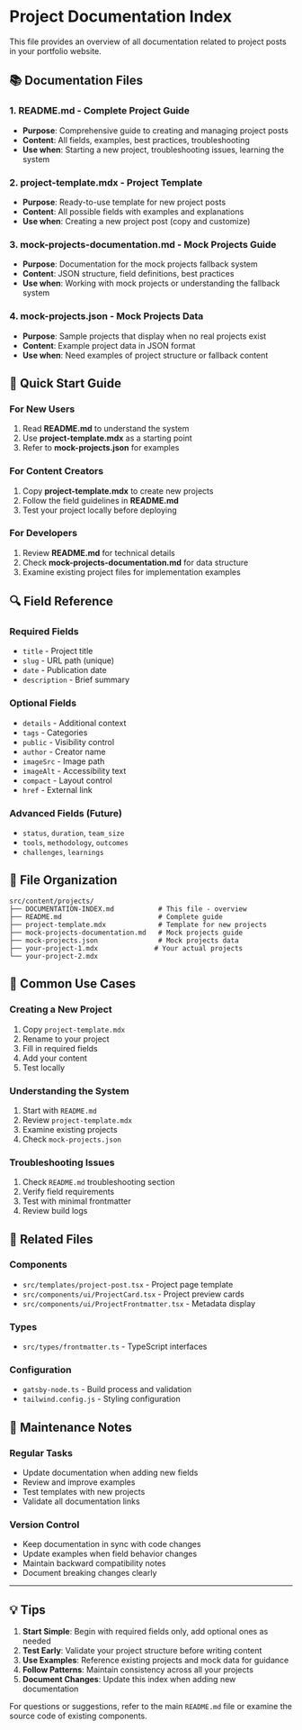 # Project Documentation Index

This file provides an overview of all documentation related to project posts in your portfolio website.

## 📚 Documentation Files

### 1. **README.md** - Complete Project Guide

- **Purpose**: Comprehensive guide to creating and managing project posts
- **Content**: All fields, examples, best practices, troubleshooting
- **Use when**: Starting a new project, troubleshooting issues, learning the system

### 2. **project-template.mdx** - Project Template

- **Purpose**: Ready-to-use template for new project posts
- **Content**: All possible fields with examples and explanations
- **Use when**: Creating a new project post (copy and customize)

### 3. **mock-projects-documentation.md** - Mock Projects Guide

- **Purpose**: Documentation for the mock projects fallback system
- **Content**: JSON structure, field definitions, best practices
- **Use when**: Working with mock projects or understanding the fallback system

### 4. **mock-projects.json** - Mock Projects Data

- **Purpose**: Sample projects that display when no real projects exist
- **Content**: Example project data in JSON format
- **Use when**: Need examples of project structure or fallback content

## 🚀 Quick Start Guide

### For New Users

1. Read **README.md** to understand the system
2. Use **project-template.mdx** as a starting point
3. Refer to **mock-projects.json** for examples

### For Content Creators

1. Copy **project-template.mdx** to create new projects
2. Follow the field guidelines in **README.md**
3. Test your project locally before deploying

### For Developers

1. Review **README.md** for technical details
2. Check **mock-projects-documentation.md** for data structure
3. Examine existing project files for implementation examples

## 🔍 Field Reference

### Required Fields

- `title` - Project title
- `slug` - URL path (unique)
- `date` - Publication date
- `description` - Brief summary

### Optional Fields

- `details` - Additional context
- `tags` - Categories
- `public` - Visibility control
- `author` - Creator name
- `imageSrc` - Image path
- `imageAlt` - Accessibility text
- `compact` - Layout control
- `href` - External link

### Advanced Fields (Future)

- `status`, `duration`, `team_size`
- `tools`, `methodology`, `outcomes`
- `challenges`, `learnings`

## 📁 File Organization

```
src/content/projects/
├── DOCUMENTATION-INDEX.md           # This file - overview
├── README.md                        # Complete guide
├── project-template.mdx             # Template for new projects
├── mock-projects-documentation.md   # Mock projects guide
├── mock-projects.json               # Mock projects data
├── your-project-1.mdx              # Your actual projects
└── your-project-2.mdx
```

## 🎯 Common Use Cases

### Creating a New Project

1. Copy `project-template.mdx`
2. Rename to your project
3. Fill in required fields
4. Add your content
5. Test locally

### Understanding the System

1. Start with `README.md`
2. Review `project-template.mdx`
3. Examine existing projects
4. Check `mock-projects.json`

### Troubleshooting Issues

1. Check `README.md` troubleshooting section
2. Verify field requirements
3. Test with minimal frontmatter
4. Review build logs

## 🔗 Related Files

### Components

- `src/templates/project-post.tsx` - Project page template
- `src/components/ui/ProjectCard.tsx` - Project preview cards
- `src/components/ui/ProjectFrontmatter.tsx` - Metadata display

### Types

- `src/types/frontmatter.ts` - TypeScript interfaces

### Configuration

- `gatsby-node.ts` - Build process and validation
- `tailwind.config.js` - Styling configuration

## 📝 Maintenance Notes

### Regular Tasks

- Update documentation when adding new fields
- Review and improve examples
- Test templates with new projects
- Validate all documentation links

### Version Control

- Keep documentation in sync with code changes
- Update examples when field behavior changes
- Maintain backward compatibility notes
- Document breaking changes clearly

---

## 💡 Tips

1. **Start Simple**: Begin with required fields only, add optional ones as needed
2. **Test Early**: Validate your project structure before writing content
3. **Use Examples**: Reference existing projects and mock data for guidance
4. **Follow Patterns**: Maintain consistency across all your projects
5. **Document Changes**: Update this index when adding new documentation

For questions or suggestions, refer to the main `README.md` file or examine the source code of existing components.
